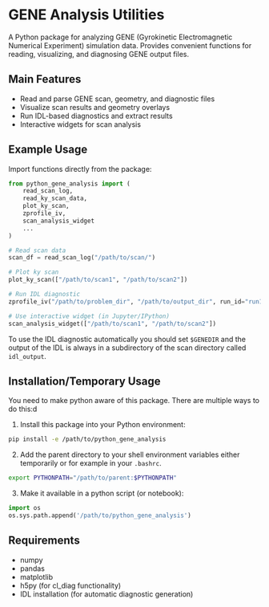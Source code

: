 # GENE Analysis Utilities

A Python package for analyzing GENE (Gyrokinetic Electromagnetic Numerical Experiment) simulation data. Provides convenient functions for reading, visualizing, and diagnosing GENE output files.


## Main Features

- Read and parse GENE scan, geometry, and diagnostic files
- Visualize scan results and geometry overlays
- Run IDL-based diagnostics and extract results
- Interactive widgets for scan analysis


## Example Usage

Import functions directly from the package:

```python
from python_gene_analysis import (
    read_scan_log,
    read_ky_scan_data,
    plot_ky_scan,
    zprofile_iv,
    scan_analysis_widget
    ...
)

# Read scan data
scan_df = read_scan_log("/path/to/scan/")

# Plot ky scan
plot_ky_scan(["/path/to/scan1", "/path/to/scan2"])

# Run IDL diagnostic
zprofile_iv("/path/to/problem_dir", "/path/to/output_dir", run_id="run1")

# Use interactive widget (in Jupyter/IPython)
scan_analysis_widget(["/path/to/scan1", "/path/to/scan2"])
```
To use the IDL diagnostic automatically you should set `$GENEDIR` and the output of the IDL is always in a subdirectory of the scan directory called `idl_output`.

## Installation/Temporary Usage

You need to make python aware of this package. There are multiple ways to do this:d
1) Install this package into your Python environment:
```bash
pip install -e /path/to/python_gene_analysis
```
2) Add the parent directory to your shell environment variables either temporarily or for example in your `.bashrc`.
```bash
export PYTHONPATH="/path/to/parent:$PYTHONPATH"
```
3) Make it available in a python script (or notebook):
```python
import os
os.sys.path.append('/path/to/python_gene_analysis')
```

## Requirements
- numpy
- pandas
- matplotlib
- h5py (for cl_diag functionality)
- IDL installation (for automatic diagnostic generation)
